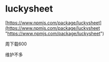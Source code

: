 # luckysheet

[https://www.npmjs.com/package/luckysheet](https://www.npmjs.com/package/luckysheet "https://www.npmjs.com/package/luckysheet")

周下载600

维护不多


